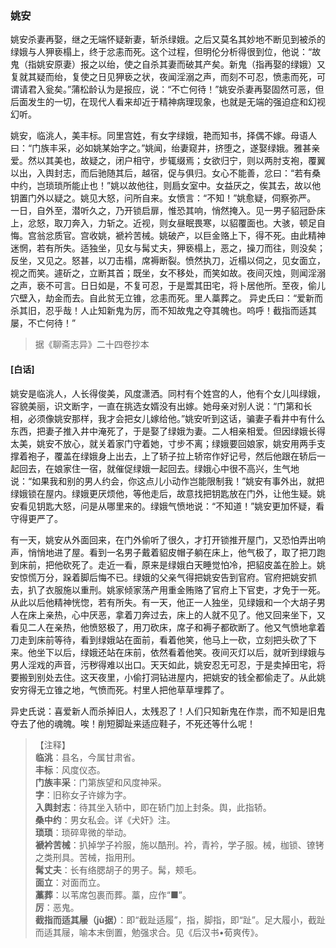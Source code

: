 <script type="text/javascript">
    var head = document.getElementsByTagName('head')[0];
    cssURL = '/public/liao.css';
    linkTag = document.createElement('link');
    linkTag.href = cssURL;
    linkTag.setAttribute('type','text/css');
    linkTag.setAttribute('rel','stylesheet');
    head.appendChild(linkTag);
</script>
### 姚安

姚安杀妻再娶，继之无端怀疑新妻，斩杀绿娥。之后又莫名其妙地不断见到被杀的绿娥与人狎亵榻上，终于忿恚而死。这个过程，但明伦分析得很到位，他说：“故鬼（指姚安原妻）报之以绐，使之自杀其妻而破其产矣。新鬼（指再娶的绿娥）又复就其疑而绐，复使之日见狎亵之状，夜闻淫溺之声，而刻不可忍，愤恚而死，可谓请君入瓮矣。”蒲松龄认为是报应，说：“不亡何待！”姚安杀妻再娶固然可恶，但后面发生的一切，在现代人看来却近于精神病理现象，也就是无端的强迫症和幻视幻听。

姚安，临洮人，美丰标。同里宫姓，有女字绿娥，艳而知书，择偶不嫁。母语人曰：“门族丰采，必如姚某始字之。”姚闻，绐妻窥井，挤堕之，遂娶绿娥。雅甚亲爱。然以其美也，故疑之，闭户相守，步辄缀焉；女欲归宁，则以两肘支袍，覆翼以出，入舆封志，而后驰随其后，越宿，促与俱归。女心不能善，忿曰：“若有桑中约，岂琐琐所能止也！”姚以故他往，则扃女室中。女益厌之，俟其去，故以他钥置门外以疑之。姚见大怒，问所自来。女愤言：“不知！”姚愈疑，伺察弥严。
一日，自外至，潜听久之，乃开锁启扉，惟恐其响，悄然掩入。见一男子貂冠卧床上，忿怒，取刀奔入，力斩之。近视，则女昼眠畏寒，以貂覆面也。大骇，顿足自悔。宫翁忿质官。宫收姚，褫衿苦械。姚破产，以巨金赂上下，得不死。由此精神迷惘，若有所失。适独坐，见女与髯丈夫，狎亵榻上，恶之，操刀而往，则没矣；反坐，又见之。怒甚，以刀击榻，席褥断裂。愤然执刀，近榻以伺之，见女面立，视之而笑。遽斫之，立断其首；既坐，女不移处，而笑如故。夜间灭烛，则闻淫溺之声，亵不可言。日日如是，不复可忍，于是鬻其田宅，将卜居他所。至夜，偷儿穴壁入，劫金而去。自此贫无立锥，忿恚而死。里人藁葬之。
异史氏曰：“爱新而杀其旧，忍乎哉！人止知新鬼为厉，而不知故鬼之夺其魄也。呜呼！截指而适其屡，不亡何待！”

</section>

> 据《聊斋志异》二十四卷抄本

#### [白话]
<aside>

姚安是临洮人，人长得俊美，风度潇洒。同村有个姓宫的人，他有个女儿叫绿娥，容貌美丽，识文断字，一直在挑选女婿没有出嫁。她母亲对别人说：“门第和长相，必须像姚安那样，我才会把女儿嫁给他。”姚安听到这话，骗妻子看井中有什么东西，把妻子推入井中淹死了，于是娶了绿娥为妻。二人相亲相爱。但因绿娥长得太美，姚安不放心，就关着家门守着她，寸步不离；绿娥要回娘家，姚安用两手支撑着袍子，覆盖在绿娥身上出去，上了轿子拉上轿帘作好记号，然后他跟在轿后一起回去，在娘家住一宿，就催促绿娥一起回去。绿娥心中很不高兴，生气地说：“如果我和别的男人约会，你这点儿小动作岂能限制我！”姚安有事外出，就把绿娥锁在屋内。绿娥更厌烦他，等他走后，故意找把钥匙放在门外，让他生疑。姚安看见钥匙大怒，问是从哪里来的。绿娥气愤地说：“不知道！”姚安更加怀疑，看守得更严了。

有一天，姚安从外面回来，在门外偷听了很久，才打开锁推开屋门，又恐怕弄出响声，悄悄地进了屋。看到一名男子戴着貂皮帽子躺在床上，他气极了，取了把刀跑到床前，把他砍死了。走近一看，原来是绿娥白天睡觉怕冷，把貂皮盖在脸上。姚安惊慌万分，跺着脚后悔不已。绿娥的父亲气得把姚安告到官府。官府把姚安抓去，扒了衣服施以重刑。姚家倾家荡产用重金贿赂了官府上下官吏，才免于一死。从此以后他精神恍惚，若有所失。有一天，他正一人独坐，见绿娥和一个大胡子男人在床上亲热，心中厌恶，拿着刀奔过去，床上的人就不见了。他又回来坐下，又看见二人在亲热，他愤怒极了，用刀砍床，席子和褥子都砍断了。他又气愤地拿着刀走到床前等待，看到绿娥站在面前，看着他笑，他马上一砍，立刻把头砍了下来。他坐下以后，绿娥还站在床前，依然看着他笑。夜间灭灯以后，就听到绿娥与男人淫戏的声音，污秽得难以出口。天天如此，姚安忍无可忍，于是卖掉田宅，将要搬到别处去住。这天夜里，小偷打洞钻进屋内，把姚安的钱全都偷走了。从此姚安穷得无立锥之地，气愤而死。村里人把他草草埋葬了。

异史氏说：喜爱新人而杀掉旧人，太残忍了！人们只知新鬼在作祟，而不知是旧鬼夺去了他的魂魄。唉！削短脚趾来适应鞋子，不死还等什么呢！

</aside>

> 【注释】  
<b>临洮</b>：县名，今属甘肃省。  
<b>丰标</b>：风度仪态。  
<b>门族丰采</b>：门第族望和风度神采。  
<b>字</b>：旧称女子许嫁为字。  
<b>入舆封志</b>：待其坐入轿中，即在轿门加上封条。舆，此指轿。  
<b>桑中约</b>：男女私会。详《犬奸》注。  
<b>琐琐</b>：琐碎卑微的举动。  
<b>褫衿苦械</b>：扒掉学子衿服，施以酷刑。衿，青衿，学子服。械，枷锁、镣铐之类刑具。苦械，指用刑。  
<b>髯丈夫</b>：长有络腮胡子的男子。髯，颊毛。  
<b>面立</b>：对面而立。  
<b>藁葬</b>：以苇席包裹而葬。藁，应作“■”。  
<b>厉</b>：恶鬼。  
<b>截指而适其屦（jù据）</b>：即“截趾适履”，指，脚指，即“趾”。足大履小，截趾而适其屦，喻本末倒置，勉强求合。见《后汉书•荀爽传》。  
